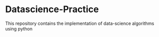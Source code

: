 # Datascience-Practice
This repository contains the implementation of data-science algorithms using python 
